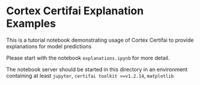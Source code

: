 # Cortex Certifai Explanation Examples

This is a tutorial notebook demonstrating usage of Cortex Certifai to provide
explanations for model predictions

Please start with the notebook `explanations.ipynb` for more detail.

The notebook server should be started in this directory in an environment containing
at least `jupyter`, `certifai toolkit >=v1.2.14`, `matplotlib`
